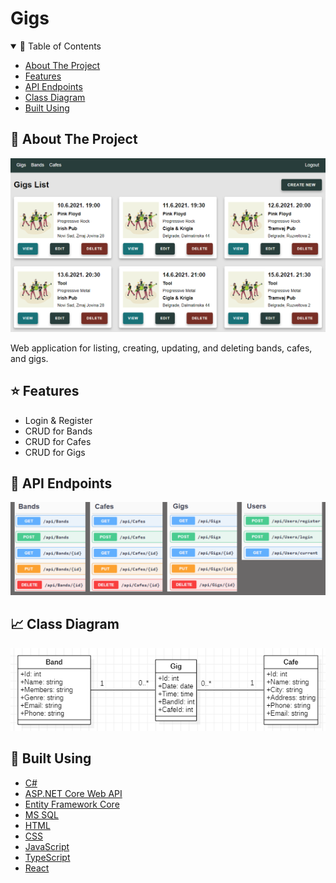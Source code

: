 # Gigs

<!-- TABLE OF CONTENTS -->
<details open="open">
  <summary>📝 Table of Contents</summary>
  <ul>
    <li><a href="#about">About The Project</a></li>
    <li><a href="#features">Features</a></li>
    <li><a href="#endpoints">API Endpoints</a></li>
    <li><a href="#diagram">Class Diagram</a></li>
    <li><a href="#built">Built Using</a></li>
  </ul>
</details>

<!-- ABOUT THE PROJECT -->

## 🧐 About The Project <a name="about"></a>

![Demo Image](src/web-ui/public/images/demo.png/?raw=true 'Demo')

Web application for listing, creating, updating, and deleting bands, cafes, and gigs.

## ⭐️ Features <a name="features"></a>

- Login & Register
- CRUD for Bands
- CRUD for Cafes
- CRUD for Gigs

## 📝 API Endpoints <a name="endpoints"></a>

![Endpoints](src/web-ui/public/images/endpoints.png/?raw=true 'Endpoints')

## 📈 Class Diagram <a name="diagram"></a>

![Class Diagram](src/web-ui/public/images/diagram.png/?raw=true 'Class Diagram')

## 🔨 Built Using <a name="built"></a>

- [C#](https://docs.microsoft.com/en-us/dotnet/csharp/)
- [ASP.NET Core Web API](https://docs.microsoft.com/en-us/aspnet/core/web-api/?view=aspnetcore-5.0)
- [Entity Framework Core](https://docs.microsoft.com/en-us/ef/)
- [MS SQL](https://www.microsoft.com/en-us/sql-server/sql-server-2019)
- [HTML](https://www.w3schools.com/html/)
- [CSS](https://www.w3schools.com/css/default.asp)
- [JavaScript](https://developer.mozilla.org/en-US/docs/Web/JavaScript)
- [TypeScript](https://www.typescriptlang.org/)
- [React](https://reactjs.org/)

